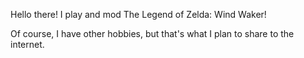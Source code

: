 Hello there! I play and mod The Legend of Zelda: Wind Waker!

Of course, I have other hobbies, but that's what I plan to share to the internet.
